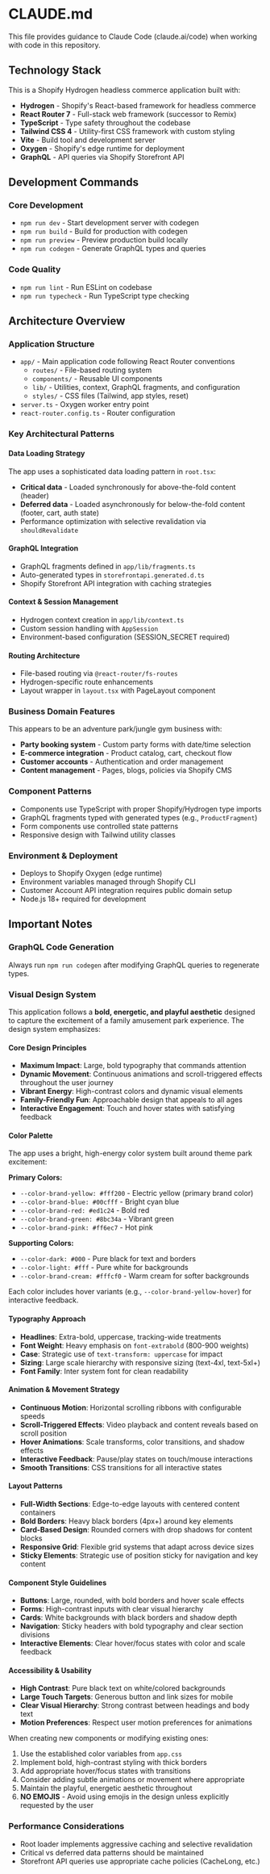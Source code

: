 # CLAUDE.md

This file provides guidance to Claude Code (claude.ai/code) when working with code in this repository.

## Technology Stack

This is a Shopify Hydrogen headless commerce application built with:
- **Hydrogen** - Shopify's React-based framework for headless commerce
- **React Router 7** - Full-stack web framework (successor to Remix)
- **TypeScript** - Type safety throughout the codebase
- **Tailwind CSS 4** - Utility-first CSS framework with custom styling
- **Vite** - Build tool and development server
- **Oxygen** - Shopify's edge runtime for deployment
- **GraphQL** - API queries via Shopify Storefront API

## Development Commands

### Core Development
- `npm run dev` - Start development server with codegen
- `npm run build` - Build for production with codegen
- `npm run preview` - Preview production build locally
- `npm run codegen` - Generate GraphQL types and queries

### Code Quality
- `npm run lint` - Run ESLint on codebase
- `npm run typecheck` - Run TypeScript type checking

## Architecture Overview

### Application Structure
- `app/` - Main application code following React Router conventions
  - `routes/` - File-based routing system
  - `components/` - Reusable UI components
  - `lib/` - Utilities, context, GraphQL fragments, and configuration
  - `styles/` - CSS files (Tailwind, app styles, reset)
- `server.ts` - Oxygen worker entry point
- `react-router.config.ts` - Router configuration

### Key Architectural Patterns

#### Data Loading Strategy
The app uses a sophisticated data loading pattern in `root.tsx`:
- **Critical data** - Loaded synchronously for above-the-fold content (header)
- **Deferred data** - Loaded asynchronously for below-the-fold content (footer, cart, auth state)
- Performance optimization with selective revalidation via `shouldRevalidate`

#### GraphQL Integration
- GraphQL fragments defined in `app/lib/fragments.ts`
- Auto-generated types in `storefrontapi.generated.d.ts`
- Shopify Storefront API integration with caching strategies

#### Context & Session Management
- Hydrogen context creation in `app/lib/context.ts`
- Custom session handling with `AppSession`
- Environment-based configuration (SESSION_SECRET required)

#### Routing Architecture
- File-based routing via `@react-router/fs-routes`
- Hydrogen-specific route enhancements
- Layout wrapper in `layout.tsx` with PageLayout component

### Business Domain Features
This appears to be an adventure park/jungle gym business with:
- **Party booking system** - Custom party forms with date/time selection
- **E-commerce integration** - Product catalog, cart, checkout flow
- **Customer accounts** - Authentication and order management
- **Content management** - Pages, blogs, policies via Shopify CMS

### Component Patterns
- Components use TypeScript with proper Shopify/Hydrogen type imports
- GraphQL fragments typed with generated types (e.g., `ProductFragment`)
- Form components use controlled state patterns
- Responsive design with Tailwind utility classes

### Environment & Deployment
- Deploys to Shopify Oxygen (edge runtime)
- Environment variables managed through Shopify CLI
- Customer Account API integration requires public domain setup
- Node.js 18+ required for development

## Important Notes

### GraphQL Code Generation
Always run `npm run codegen` after modifying GraphQL queries to regenerate types.

### Visual Design System

This application follows a **bold, energetic, and playful aesthetic** designed to capture the excitement of a family amusement park experience. The design system emphasizes:

#### Core Design Principles
- **Maximum Impact**: Large, bold typography that commands attention
- **Dynamic Movement**: Continuous animations and scroll-triggered effects throughout the user journey  
- **Vibrant Energy**: High-contrast colors and dynamic visual elements
- **Family-Friendly Fun**: Approachable design that appeals to all ages
- **Interactive Engagement**: Touch and hover states with satisfying feedback

#### Color Palette
The app uses a bright, high-energy color system built around theme park excitement:

**Primary Colors:**
- `--color-brand-yellow: #fff200` - Electric yellow (primary brand color)
- `--color-brand-blue: #00cfff` - Bright cyan blue  
- `--color-brand-red: #ed1c24` - Bold red
- `--color-brand-green: #8bc34a` - Vibrant green
- `--color-brand-pink: #ff6ec7` - Hot pink

**Supporting Colors:**
- `--color-dark: #000` - Pure black for text and borders
- `--color-light: #fff` - Pure white for backgrounds
- `--color-brand-cream: #fffcf0` - Warm cream for softer backgrounds

Each color includes hover variants (e.g., `--color-brand-yellow-hover`) for interactive feedback.

#### Typography Approach
- **Headlines**: Extra-bold, uppercase, tracking-wide treatments
- **Font Weight**: Heavy emphasis on `font-extrabold` (800-900 weights)
- **Case**: Strategic use of `text-transform: uppercase` for impact
- **Sizing**: Large scale hierarchy with responsive sizing (text-4xl, text-5xl+)
- **Font Family**: Inter system font for clean readability

#### Animation & Movement Strategy
- **Continuous Motion**: Horizontal scrolling ribbons with configurable speeds
- **Scroll-Triggered Effects**: Video playback and content reveals based on scroll position
- **Hover Animations**: Scale transforms, color transitions, and shadow effects
- **Interactive Feedback**: Pause/play states on touch/mouse interactions
- **Smooth Transitions**: CSS transitions for all interactive states

#### Layout Patterns
- **Full-Width Sections**: Edge-to-edge layouts with centered content containers
- **Bold Borders**: Heavy black borders (4px+) around key elements
- **Card-Based Design**: Rounded corners with drop shadows for content blocks
- **Responsive Grid**: Flexible grid systems that adapt across device sizes
- **Sticky Elements**: Strategic use of position sticky for navigation and key content

#### Component Style Guidelines
- **Buttons**: Large, rounded, with bold borders and hover scale effects
- **Forms**: High-contrast inputs with clear visual hierarchy
- **Cards**: White backgrounds with black borders and shadow depth
- **Navigation**: Sticky headers with bold typography and clear section divisions
- **Interactive Elements**: Clear hover/focus states with color and scale feedback

#### Accessibility & Usability
- **High Contrast**: Pure black text on white/colored backgrounds
- **Large Touch Targets**: Generous button and link sizes for mobile
- **Clear Visual Hierarchy**: Strong contrast between headings and body text
- **Motion Preferences**: Respect user motion preferences for animations

When creating new components or modifying existing ones:
1. Use the established color variables from `app.css`
2. Implement bold, high-contrast styling with thick borders
3. Add appropriate hover/focus states with transitions
4. Consider adding subtle animations or movement where appropriate
5. Maintain the playful, energetic aesthetic throughout
6. **NO EMOJIS** - Avoid using emojis in the design unless explicitly requested by the user

### Performance Considerations
- Root loader implements aggressive caching and selective revalidation
- Critical vs deferred data patterns should be maintained
- Storefront API queries use appropriate cache policies (CacheLong, etc.)
